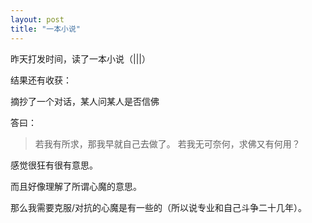 ```yaml
---
layout: post
title: "一本小说"
---
```



昨天打发时间，读了一本小说（|||）

结果还有收获：

摘抄了一个对话，某人问某人是否信佛

答曰：
> 若我有所求，那我早就自己去做了。 若我无可奈何，求佛又有何用？

感觉很狂有很有意思。

而且好像理解了所谓心魔的意思。

那么我需要克服/对抗的心魔是有一些的（所以说专业和自己斗争二十几年）。



